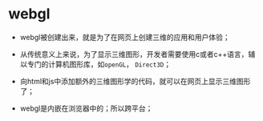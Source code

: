 # webgl

- webgl被创建出来，就是为了在网页上创建三维的应用和用户体验；

- 从传统意义上来说，为了显示三维图形，开发者需要使用c或者c++语言，辅以专门的计算机图形库，如`openGL`， `Direct3D`；

- 向html和js中添加额外的三维图形学的代码，就可以在网页上显示三维图形了；

- webgl是内嵌在浏览器中的；所以跨平台；